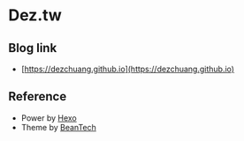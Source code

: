 # Dez.tw

## Blog link
* [https://dezchuang.github.io](https://dezchuang.github.io)


## Reference
* Power by [Hexo](https://hexo.io/zh-tw/index.html)
* Theme by [BeanTech](http://beantech.org/)
